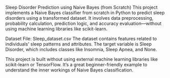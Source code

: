 Sleep Disorder Prediction using Naive Bayes (from Scratch)
This project implements a Naive Bayes classifier from scratch in Python to predict sleep disorders using a transformed dataset. It involves data preprocessing, probability calculation, prediction logic, and accuracy evaluation—without using machine learning libraries like scikit-learn.

Dataset
File: Sleep_dataset.csv
The dataset contains features related to individuals' sleep patterns and attributes.
The target variable is Sleep Disorder, which includes classes like Insomnia, Sleep Apnea, and None.

This project is built without using external machine learning libraries like scikit-learn or TensorFlow. It’s a great beginner-friendly example to understand the inner workings of Naive Bayes classification.

